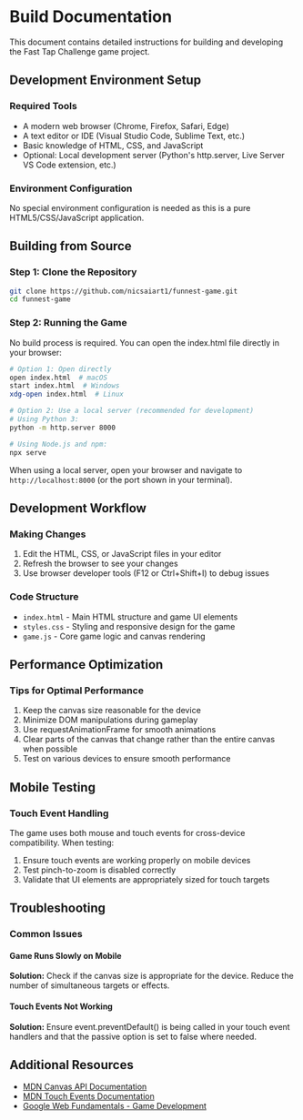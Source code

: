 # Build Documentation

This document contains detailed instructions for building and developing the Fast Tap Challenge game project.

## Development Environment Setup

### Required Tools

- A modern web browser (Chrome, Firefox, Safari, Edge)
- A text editor or IDE (Visual Studio Code, Sublime Text, etc.)
- Basic knowledge of HTML, CSS, and JavaScript
- Optional: Local development server (Python's http.server, Live Server VS Code extension, etc.)

### Environment Configuration

No special environment configuration is needed as this is a pure HTML5/CSS/JavaScript application.

## Building from Source

### Step 1: Clone the Repository

```bash
git clone https://github.com/nicsaiart1/funnest-game.git
cd funnest-game
```

### Step 2: Running the Game

No build process is required. You can open the index.html file directly in your browser:

```bash
# Option 1: Open directly
open index.html  # macOS
start index.html  # Windows
xdg-open index.html  # Linux

# Option 2: Use a local server (recommended for development)
# Using Python 3:
python -m http.server 8000

# Using Node.js and npm:
npx serve
```

When using a local server, open your browser and navigate to `http://localhost:8000` (or the port shown in your terminal).

## Development Workflow

### Making Changes

1. Edit the HTML, CSS, or JavaScript files in your editor
2. Refresh the browser to see your changes
3. Use browser developer tools (F12 or Ctrl+Shift+I) to debug issues

### Code Structure

- `index.html` - Main HTML structure and game UI elements
- `styles.css` - Styling and responsive design for the game
- `game.js` - Core game logic and canvas rendering

## Performance Optimization

### Tips for Optimal Performance

1. Keep the canvas size reasonable for the device
2. Minimize DOM manipulations during gameplay
3. Use requestAnimationFrame for smooth animations
4. Clear parts of the canvas that change rather than the entire canvas when possible
5. Test on various devices to ensure smooth performance

## Mobile Testing

### Touch Event Handling

The game uses both mouse and touch events for cross-device compatibility. When testing:

1. Ensure touch events are working properly on mobile devices
2. Test pinch-to-zoom is disabled correctly
3. Validate that UI elements are appropriately sized for touch targets

## Troubleshooting

### Common Issues

#### Game Runs Slowly on Mobile

**Solution:** Check if the canvas size is appropriate for the device. Reduce the number of simultaneous targets or effects.

#### Touch Events Not Working

**Solution:** Ensure event.preventDefault() is being called in your touch event handlers and that the passive option is set to false where needed.

## Additional Resources

- [MDN Canvas API Documentation](https://developer.mozilla.org/en-US/docs/Web/API/Canvas_API)
- [MDN Touch Events Documentation](https://developer.mozilla.org/en-US/docs/Web/API/Touch_events)
- [Google Web Fundamentals - Game Development](https://developers.google.com/web/fundamentals/game-development)